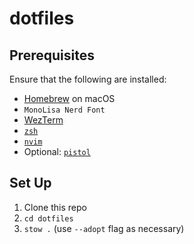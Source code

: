 # dotfiles

## Prerequisites
Ensure that the following are installed:
- [Homebrew](https://brew.sh/) on macOS
- `MonoLisa Nerd Font`
- [WezTerm](https://wezfurlong.org/wezterm/index.html)
- [`zsh`](https://github.com/ohmyzsh/ohmyzsh/wiki/Installing-ZSH)
- [`nvim`](https://neovim.io/)
- Optional: [`pistol`](https://github.com/doronbehar/pistol)


## Set Up
1. Clone this repo
1. `cd dotfiles`
1. `stow .` (use `--adopt` flag as necessary)
